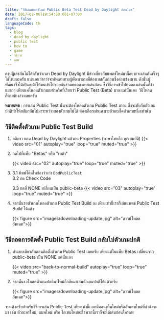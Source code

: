 ```yaml
---
title: "วิธีเล่นแพตช์ใหม่ Public Beta Test Dead by Daylight ก่อนใคร"
date: 2017-02-06T19:54:00.001+07:00
draft: false
languageCode: th
tags:
  - blog
  - dead by daylight
  - public test
  - how to
  - game
  - วิธีการ
  - เกม
---
```


คงปฏิเสธกันไม่ได้ครับว่าเวลา Dead by Daylight มีข่าวเกี่ยวกับแพตช์ใหม่มาก็อยากจะเล่นกันเร็วๆใช่ไหมละครับ แน่นอนว่ากว่าจะอัพเดททางผู้พัฒนาเกมก็ต้องเทสกันก่อนซึ่งค่อนข้างนาน ดังนั้นผู้พัฒนาจึงได้เปิดเบต้าให้คนเข้าไปช่วยกันร่วมทดลองเทสเล่นก่อน ซึ่งวิธีการเข้าไปทดลองเล่นนั้นก็ง่ายมากๆ เพียงแค่โหลดตัวเกมเบต้าหรือที่เรียกว่า Public Test (Beta) มาลงแค่นั้นเอง  วิธีโหลดก็ตามข้างล่างเลยครับ

**หมายเหต** : การเล่น Public Test นั้นจะต้องโหลดตัวเกม Public Test มาลง ซึ่งจะทับกับตัวเกมปกติทำให้สลับกลับไปมาระหว่างสองตัวเกมไม่ได้ ต้องเลือกเล่นเฉพาะตัวเกมใดตัวเกมหนึ่งเท่านั้น

## วิธีติดตั้งตัวเกม Public Test Build

1.  คลิกขวาเกม Dead by Daylight แล้วกด Properties (ภาษาไทยคือ คุณสมบัติ)
    {{< video src="01" autoplay="true" loop="true" muted="true" >}}

2.  กดไปที่แท็บ "Betas" หรือ "เบต้า"

    {{< video src="02" autoplay="true" loop="true" muted="true" >}}

3.  3.1 พิมพ์โค๊ดในช่องว่างว่า `DbdPublicTest`  
    3.2 กด Check Code

    3.3 กดที่ NONE เปลี่ยนเป็น public-beta
    {{< video src="03" autoplay="true" loop="true" muted="true" >}}

4.  จากนั้นรอตัวเกมโหลดตัวเกม Public Test Build ลง เพียงเท่านี้เราก็เล่นแพตช์ Public Test Build ได้แล้ว

    {{< figure src="images/downloading-update.jpg" alt="ดาวน์โหลดอัพเดท">}}

## วิธีถอดการติดตั้ง Public Test Build กลับไปตัวเกมปกติ

1.  ทำแบบเดียวกับตอนติดตั้งตัวเกม Public Test เลยครับ เพียงแต่ในแท็บ Betas เปลี่ยนจาก public-beta เป็น NONE แค่นั้นเอง

    {{< video src="back-to-normal-build" autoplay="true" loop="true" muted="true" >}}

2.  จากนั้นรอโหลดตัวเกมปกติมาใหม่ก็กลับมาเล่นตัวเกมปกติได้แล้วครับ

    {{< figure src="images/downloading-update.jpg" alt="ดาวน์โหลดอัพเดท">}}

จบแล้วครับสำหรับวิธีการเล่น Public Test เพียงเท่านี้เวลามีคอนเท็นใหม่หรืออัพเดทใหม่ที่กำลังจะมา เช่น ตัวละครใหม่, แมพใหม่ หรือ ไอเทมใหม่อะไรพวกนี้เราก็จะได้เล่นก่อนใครเลย
